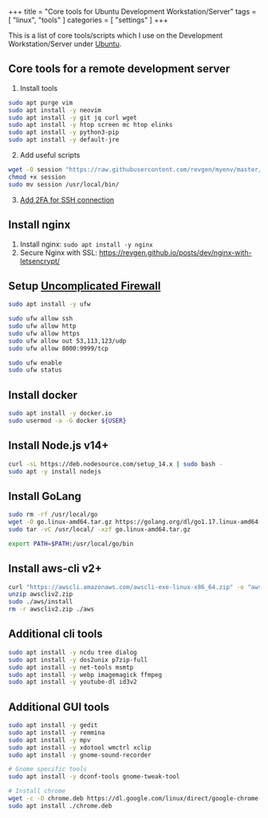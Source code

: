 +++
title = "Core tools for Ubuntu Development Workstation/Server"
tags = [ "linux", "tools" ]
categories = [ "settings" ]
+++

This is a list of core tools/scripts which I use on the Development Workstation/Server under [Ubuntu](https://ubuntu.com).
<!--more-->

## Core tools for a remote development server
1. Install tools
```bash
sudo apt purge vim
sudo apt install -y neovim
sudo apt install -y git jq curl wget
sudo apt install -y htop screen mc htop elinks
sudo apt install -y python3-pip
sudo apt install -y default-jre
```

2. Add useful scripts
```bash
wget -O session "https://raw.githubusercontent.com/revgen/myenv/master/home/.local/bin/session"
chmod +x session
sudo mv session /usr/local/bin/
```

3. [Add 2FA for SSH connection](https://revgen.github.io/posts/dev/ssh-with-2fa/)


## Install nginx

1. Install nginx: ```sudo apt install -y nginx```
2. Secure Nginx with SSL: https://revgen.github.io/posts/dev/nginx-with-letsencrypt/


## Setup [Uncomplicated Firewall](https://wiki.ubuntu.com/UncomplicatedFirewall)
```bash
sudo apt install -y ufw

sudo ufw allow ssh
sudo ufw allow http
sudo ufw allow https
sudo ufw allow out 53,113,123/udp
sudo ufw allow 8000:9999/tcp

sudo ufw enable
sudo ufw status
```

## Install docker
```bash
sudo apt install -y docker.io
sudo usermod -a -G docker ${USER}
```

## Install Node.js v14+
```bash
curl -sL https://deb.nodesource.com/setup_14.x | sudo bash -
sudo apt -y install nodejs
```

## Install GoLang
```bash
sudo rm -rf /usr/local/go
wget -O go.linux-amd64.tar.gz https://golang.org/dl/go1.17.linux-amd64.tar.gz
sudo tar -vC /usr/local/ -xzf go.linux-amd64.tar.gz

export PATH=$PATH:/usr/local/go/bin
```

## Install aws-cli v2+
```bash
curl "https://awscli.amazonaws.com/awscli-exe-linux-x86_64.zip" -o "awscliv2.zip"
unzip awscliv2.zip
sudo ./aws/install
rm -r awscliv2.zip ./aws
```

## Additional cli tools
```bash
sudo apt install -y ncdu tree dialog
sudo apt install -y dos2unix p7zip-full
sudo apt install -y net-tools msmtp
sudo apt install -y webp imagemagick ffmpeg
sudo apt install -y youtube-dl id3v2
```

## Additional GUI tools
```bash
sudo apt install -y gedit
sudo apt install -y remmina
sudo apt install -y mpv
sudo apt install -y xdotool wmctrl xclip
sudo apt install -y gnome-sound-recorder

# Gnome specific tools
sudo apt install -y dconf-tools gnome-tweak-tool

# Install chrome 
wget -c -O chrome.deb https://dl.google.com/linux/direct/google-chrome-stable_current_amd64.deb
sudo apt install ./chrome.deb
```
